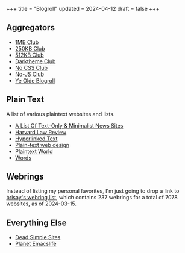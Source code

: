 +++
title = "Blogroll"
updated = 2024-04-12
draft = false
+++

## Aggregators

 - [1MB Club](https://1mb.club/)
 - [250KB Club](https://250kb.club/)
 - [512KB Club](https://512kb.club/)
 - [Darktheme Club](https://darktheme.club/)
 - [No CSS Club](https://nocss.club/)
 - [No-JS Club](https://no-js.club/)
 - [Ye Olde Blogroll](https://blogroll.org/)

## Plain Text

A list of various plaintext websites and lists.

 - [A List Of Text-Only & Minimalist News Sites](https://greycoder.com/a-list-of-text-only-new-sites/)
 - [Harvard Law Review](https://harvardlawreview.org/)
 - [Hyperlinked Text](https://sjmulder.nl/en/textonly.html)
 - [Plain-text web design](https://medium.com/@letsworkshop/plain-text-web-design-a78ccaf9dbc0)
 - [Plaintext World](https://plaintextworld.com/)
 - [Words](https://justinjackson.ca/words.html)

## Webrings

Instead of listing my personal favorites, I'm just going to drop a link to [brisay's webring list](https://brisray.com/web/webring-list.htm), which contains 237 webrings for a total of 7078 websites, as of 2024-03-15.

## Everything Else

 - [Dead Simple Sites](https://deadsimplesites.com/)
 - [Planet Emacslife](https://planet.emacslife.com/)
